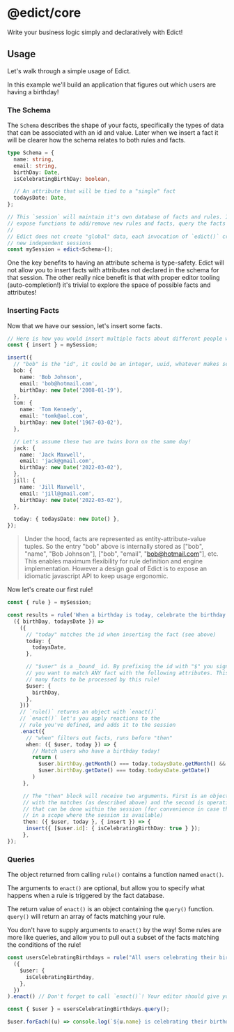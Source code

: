 # @edict/core

Write your business logic simply and declaratively with Edict!

## Usage

Let's walk through a simple usage of Edict.

In this example we'll build an application that figures out which users are
having a birthday!

### The Schema

The `Schema` describes the shape of your facts, specifically the
types of data that can be associated with an id and value. Later when we insert
a fact it will be clearer how the schema relates to both rules and
facts.

```typescript
type Schema = {
  name: string,
  email: string,
  birthDay: Date,
  isCelebratingBirthDay: boolean,

  // An attribute that will be tied to a "single" fact
  todaysDate: Date,
};

// This `session` will maintain it's own database of facts and rules. It also will
// expose functions to add/remove new rules and facts, query the facts etc.
//
// Edict does not create "global" data, each invocation of `edict()` creates
// new independent sessions
const mySession = edict<Schema>();
```

One the key benefits to having an attribute schema is type-safety. Edict will not allow you to insert
facts with attributes not declared in the schema for that session. The other really nice benefit is that
with proper editor tooling (auto-completion!) it's trivial to explore the space of possible facts and attributes!

### Inserting Facts

Now that we have our session, let's insert some facts.

```typescript
// Here is how you would insert multiple facts about different people with names and emails
const { insert } = mySession;

insert({
  // "bob" is the "id", it could be an integer, uuid, whatever makes sense for your application!
  bob: {
    name: 'Bob Johnson',
    email: 'bob@hotmail.com',
    birthDay: new Date('2008-01-19'),
  },
  tom: {
    name: 'Tom Kennedy',
    email: 'tomk@aol.com',
    birthDay: new Date('1967-03-02'),
  },

  // Let's assume these two are twins born on the same day!
  jack: {
    name: 'Jack Maxwell',
    email: 'jack@gmail.com',
    birthDay: new Date('2022-03-02'),
  },
  jill: {
    name: 'Jill Maxwell',
    email: 'jill@gmail.com',
    birthDay: new Date('2022-03-02'),
  },

  today: { todaysDate: new Date() },
});
```

> Under the hood, facts are represented as entity-attribute-value tuples. So the
> entry "bob" above is internally stored as
> ["bob", "name", "Bob Johnson"], ["bob", "email", "bob@hotmail.com"], etc.
> This enables maximum flexibility for rule definition and engine implementation.
> However a design goal of Edict is to expose an idiomatic javascript API
> to keep usage ergonomic.

Now let's create our first rule!

```typescript
const { rule } = mySession;

const results = rule('When a birthday is today, celebrate the birthday!',
  ({ birthDay, todaysDate }) =>
    ({
      // "today" matches the id when inserting the fact (see above)
      today: {
        todaysDate,
      },

      // "$user" is a _bound_ id. By prefixing the id with "$" you signal to edict that
      // you want to match ANY fact with the following attributes. This allows you to "join"
      // many facts to be processed by this rule!
      $user: {
        birthDay,
      },
    }))
    // `rule()` returns an object with `enact()` 
    // `enact()` let's you apply reactions to the
    // rule you've defined, and adds it to the session
    .enact({
      // "when" filters out facts, runs before "then"
      when: ({ $user, today }) => {
        // Match users who have a birthday today!
        return (
          $user.birthDay.getMonth() === today.todaysDate.getMonth() &&
          $user.birthDay.getDate() === today.todaysDate.getDate()
        )
     },

     // The "then" block will receive two arguments. First is an object
     // with the matches (as described above) and the second is operations
     // that can be done within the session (for convenience in case the rule is not
     // in a scope where the session is available)
     then: ({ $user, today }, { insert }) => {
      insert({ [$user.id]: { isCelebratingBirthDay: true } });
     },
});
```

### Queries

The object returned from calling `rule()` contains a function named `enact()`. 

The arguments to `enact()` are optional, but allow you to specify what happens when a rule
is triggered by the fact database.  

The return value of `enact()` is an object containing the `query()` function. `query()` will
return an array of facts matching your rule. 

You don't have to supply arguments to `enact()` by the way! Some rules are more 
like queries, and allow you to pull out a subset of the facts matching the conditions
of the rule!

```typescript
const usersCelebratingBirthdays = rule("All users celebrating their birthday", ({ isCelebratingBirthday }) =>
  ({
    $user: {
      isCelebratingBirthday,
    },
  })
).enact() // Don't forget to call `enact()`! Your editor should give you a hint when you go to query things!

const { $user } = usersCelebratingBirthdays.query();

$user.forEach((u) => console.log(`${u.name} is celebrating their birthday!`));
```

